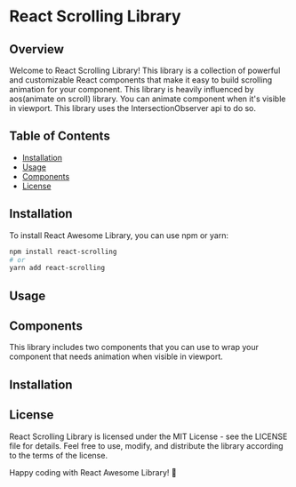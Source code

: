 # React Scrolling Library

## Overview

Welcome to React Scrolling Library! This library is a collection of powerful and customizable React components that make it easy to build scrolling animation for your component. This library is heavily influenced by aos(animate on scroll) library. You can animate component when it's visible in viewport. This library uses the IntersectionObserver api to do so.

## Table of Contents

- [Installation](#installation)
- [Usage](#usage)
- [Components](#components)
- [License](#license)

## Installation

To install React Awesome Library, you can use npm or yarn:

```bash
npm install react-scrolling
# or
yarn add react-scrolling
```

## Usage


## Components

This library includes two components that you can use to wrap your component that needs animation when visible in viewport.

## Installation


## License
React Scrolling Library is licensed under the MIT License - see the LICENSE file for details. Feel free to use, modify, and distribute the library according to the terms of the license.

Happy coding with React Awesome Library! 🚀